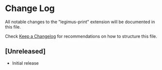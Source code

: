 # Change Log

All notable changes to the "legimus-print" extension will be documented in this file.

Check [Keep a Changelog](http://keepachangelog.com/) for recommendations on how to structure this file.

## [Unreleased]

- Initial release